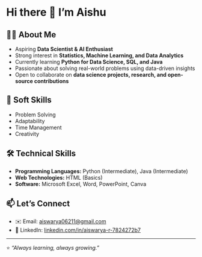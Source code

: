 # Hi there 👋 I’m **Aishu**

## 👩‍💻 About Me  
- Aspiring **Data Scientist & AI Enthusiast**  
- Strong interest in **Statistics, Machine Learning, and Data Analytics**  
- Currently learning **Python for Data Science, SQL, and Java**  
- Passionate about solving real-world problems using data-driven insights  
- Open to collaborate on **data science projects, research, and open-source contributions**

## 🧩 Soft Skills  
- Problem Solving  
- Adaptability  
- Time Management  
- Creativity  

## 🛠️ Technical Skills  
- **Programming Languages:** Python (Intermediate), Java (Intermediate)  
- **Web Technologies:** HTML (Basics)  
- **Software:** Microsoft Excel, Word, PowerPoint, Canva  

## 📫 Let’s Connect  
- ✉️ Email: [aiswarya06211@gmail.com](mailto:aiswarya06211@gmail.com)  
- 💼 LinkedIn: [linkedin.com/in/aiswarya-r-7824272b7](https://www.linkedin.com/in/aiswarya-r-7824272b7)  

---

⭐ _“Always learning, always growing.”_

